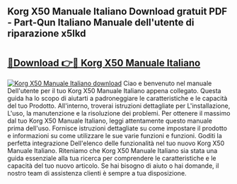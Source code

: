 ## Korg X50 Manuale Italiano Download gratuit PDF - Part-Qun Italiano Manuale dell'utente di riparazione x5lkd

# <h2><a href="http://dfa0mo.blite.top/?on=Korg+X50+Manuale+Italiano">🔗Download 👉🔴 Korg X50 Manuale Italiano</a></h2>

[![Korg X50 Manuale Italiano download](https://i.imgur.com/lujVjoI.png)](http://dfa0mo.blite.top/?on=Korg+X50+Manuale+Italiano)
Ciao e benvenuto nel manuale Dell'utente per il tuo Korg X50 Manuale Italiano appena collegato. Questa guida ha lo scopo di aiutarti a padroneggiare le caratteristiche e le capacità del tuo Prodotto. All'interno, troverai istruzioni dettagliate per L'installazione, L'uso, la manutenzione e la risoluzione dei problemi. Per ottenere il massimo dal tuo Korg X50 Manuale Italiano, leggi attentamente questo manuale prima dell'uso. Fornisce istruzioni dettagliate su come impostare il prodotto e informazioni su come utilizzare le sue varie funzioni e funzioni. Goditi la perfetta integrazione Dell'elenco delle funzionalità nel tuo nuovo Korg X50 Manuale Italiano. Riteniamo che Korg X50 Manuale Italiano sia stata una guida essenziale alla tua ricerca per comprendere le caratteristiche e le capacità del tuo nuovo articolo. Se hai bisogno di aiuto o hai domande, il nostro team di assistenza clienti è sempre a tua disposizione.
